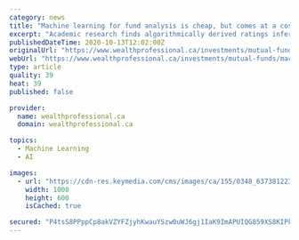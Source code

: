 ```yaml
---
category: news
title: "Machine learning for fund analysis is cheap, but comes at a cost"
excerpt: "Academic research finds algorithmically derived ratings inferior to analysts' reports across several measures While they remain a mainstay badge of fund success, Morningstar’s star ratings remain problematic for several reasons,"
publishedDateTime: 2020-10-13T12:02:00Z
originalUrl: "https://www.wealthprofessional.ca/investments/mutual-funds/machine-learning-for-fund-analysis-is-cheap-but-comes-at-a-cost/334089"
webUrl: "https://www.wealthprofessional.ca/investments/mutual-funds/machine-learning-for-fund-analysis-is-cheap-but-comes-at-a-cost/334089"
type: article
quality: 39
heat: 39
published: false

provider:
  name: wealthprofessional.ca
  domain: wealthprofessional.ca

topics:
  - Machine Learning
  - AI

images:
  - url: "https://cdn-res.keymedia.com/cms/images/ca/155/0348_637381223701896542.jpg"
    width: 1000
    height: 600
    isCached: true

secured: "P4tsS8PPppCp8akVZYFZjyhKwauYSzw0uWJ6gj1IaK9ImAPUIQG859XS8KIPkCzQNBJqOTBsPCBAABPIvcF30yLW/sQA2KldpVOhBz18A2vJaglUU/Jp6f3MyNqo6A/juRTlQGW+YCkgxknTEwaFFF350U3OBvtD95Kl/DvVSjcMRFRtu6mNYFO8oKqITsZnzNJdI3hLBG5iDtRZ+NujLmIbxKPSvSuu2+FQ7p1HfT2Ggp9tCkW4AF7zsWc0JB0DXBxc7bdYYIsoVVsF7BQktXd+RSgxk8DDBKNfYaqYnHbAv6x+opryHBlt1u/bz3eKURGn97n0Kil1wbMTWe2bsPnafACoQA3r5MGpPRIjphw=;Wk+/rR+lvoOYGZu4WUTuUA=="
---
```


